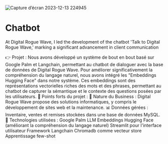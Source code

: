 
![Capture d’écran 2023-12-13 224945](https://github.com/ihebakermi10/Chatbot/assets/90511874/6c84b2b2-e275-400b-9351-ccacff366bb9)

# Chatbot
At Digital Rogue Wave, I led the development of the chatbot 'Talk to Digital Rogue Wave,' marking a significant advancement in client communication


👉 Projet :
Nous avons développé un système de bout en bout basé sur Google Palm et Langchain, permettant au chatbot de dialoguer avec la base de données de Digital Rogue Wave. Pour améliorer significativement la compréhension du langage naturel, nous avons intégré les "Embeddings Hugging Face" dans notre système. Ces embeddings sont des représentations vectorielles riches des mots et des phrases, permettant au chatbot de capturer la sémantique et le contexte des questions posées par les utilisateurs.
🚀 Points forts du projet :
💼 Nature du Business : Digital Rogue Wave propose des solutions informatiques, y compris le développement de sites web et la maintenance.
📊 Données gérées : Inventaire, ventes et remises stockées dans une base de données MySQL.
🧠 Technologies utilisées :
Google Palm LLM
Embeddings Hugging Face (améliorant la compréhension du langage naturel)
Streamlit pour l'interface utilisateur
Framework Langchain
Chromadb comme vecteur store
Apprentissage few-shot

